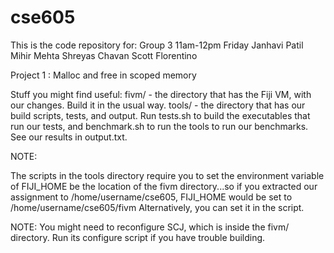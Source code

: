 # cse605
This is the code repository for:
Group 3 11am-12pm Friday
Janhavi Patil 
Mihir Mehta 
Shreyas Chavan 
Scott Florentino
 
Project 1 : Malloc and free in scoped memory

Stuff you might find useful:
fivm/ - the directory that has the Fiji VM, with our changes. Build it in the usual way.
tools/ - the directory that has our build scripts, tests, and output. Run tests.sh to build the executables that run our tests, and benchmark.sh to run the tools to run our benchmarks. See our results in output.txt.

NOTE: 

The scripts in the tools directory require you to set the environment variable of FIJI_HOME be the location of the fivm directory...so if you extracted our assignment to /home/username/cse605, FIJI_HOME would be set to /home/username/cse605/fivm
Alternatively, you can set it in the script.

NOTE:
You might need to reconfigure SCJ, which is inside the fivm/ directory. Run its configure script if you have trouble building.
